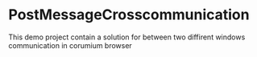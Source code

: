 # PostMessageCrosscommunication
This demo project contain a solution for between two diffirent windows communication in corumium browser
